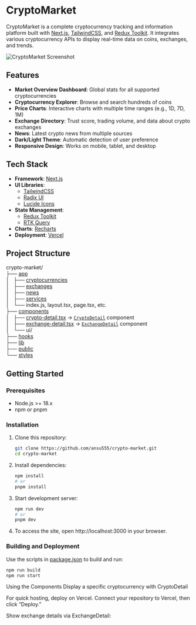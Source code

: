 # CryptoMarket

CryptoMarket is a complete cryptocurrency tracking and information platform built with [Next.js](https://nextjs.org/), [TailwindCSS](https://tailwindcss.com/), and [Redux Toolkit](https://redux-toolkit.js.org/). It integrates various cryptocurrency APIs to display real-time data on coins, exchanges, and trends.

![CryptoMarket Screenshot](./public/screenshot.png)

## Features

- **Market Overview Dashboard**: Global stats for all supported cryptocurrencies
- **Cryptocurrency Explorer**: Browse and search hundreds of coins
- **Price Charts**: Interactive charts with multiple time ranges (e.g., 1D, 7D, 1M)
- **Exchange Directory**: Trust score, trading volume, and data about crypto exchanges
- **News**: Latest crypto news from multiple sources
- **Dark/Light Theme**: Automatic detection of user preference
- **Responsive Design**: Works on mobile, tablet, and desktop

## Tech Stack

- **Framework**: [Next.js](https://nextjs.org/)
- **UI Libraries**:  
  - [TailwindCSS](https://tailwindcss.com/)  
  - [Radix UI](https://radix-ui.com/)  
  - [Lucide Icons](https://lucide.dev/)  
- **State Management**:  
  - [Redux Toolkit](https://redux-toolkit.js.org/)  
  - [RTK Query](https://redux-toolkit.js.org/rtk-query/overview)  
- **Charts**: [Recharts](https://recharts.org/)
- **Deployment**: [Vercel](https://vercel.com/)

## Project Structure

crypto-market/  
├── [app](app/)  
│   ├── [cryptocurrencies](app/cryptocurrencies/)  
│   ├── [exchanges](app/exchanges/)  
│   ├── [news](app/news/)  
│   ├── [services](app/services/)  
│   └── index.js, layout.tsx, page.tsx, etc.  
├── [components](components/)  
│   ├── [crypto-detail.tsx](components/crypto-detail.tsx) → [`CryptoDetail`](components/crypto-detail.tsx) component  
│   ├── [exchange-detail.tsx](components/exchange-detail.tsx) → [`ExchangeDetail`](components/exchange-detail.tsx) component  
│   └── ui/  
├── [hooks](hooks/)  
├── [lib](lib/)  
├── [public](public/)  
└── [styles](styles/)  

## Getting Started

### Prerequisites
- Node.js >= 18.x
- npm or pnpm

### Installation

1. Clone this repository:
    
    ```bash
    git clone https://github.com/ansu555/crypto-market.git
    cd crypto-market
    ```
2. Install dependencies:
    
    ```bash
    npm install
    # or
    pnpm install
    ```
3. Start development server:
    
    ```bash
    npm run dev
    # or
    pnpm dev
    ```
4. To access the site, open http://localhost:3000 in your browser.

### Building and Deployment

Use the scripts in [package.json](package.json) to build and run:

```bash
npm run build
npm run start
```
Using the Components
Display a specific cryptocurrency with CryptoDetail

For quick hosting, deploy on Vercel. Connect your repository to Vercel, then click “Deploy.”

<CryptoDetail id="bitcoin" />

Show exchange details via ExchangeDetail:

<ExchangeDetail id="binance" />
